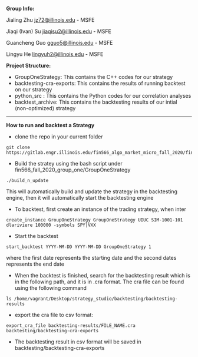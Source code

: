 **Group Info:**

Jialing Zhu jz72@illinois.edu - MSFE

Jiaqi (Ivan) Su jiaqisu2@illinois.edu - MSFE

Guancheng Guo gguo5@illinois.edu - MSFE

Lingyu He lingyuh2@illinois.edu - MSFE


**Project Structure:**

- GroupOneStrategy: This contains the C++ codes for our strategy 
- backtesting-cra-exports: This contains the results of running backtest on our strategy 
- python_src : This contains the Python codes for our correlation analyses 
- backtest_archive: This contains the backtesting results of our intial (non-optimized) strategy

---

**How to run and backtest a Strategy**

- clone the repo in your current folder
```
git clone https://gitlab.engr.illinois.edu/fin566_algo_market_micro_fall_2020/fin566_fall_2020_group_one.git
```
- Build the stratey using the bash script under fin566_fall_2020_group_one/GroupOneStrategy
```
./build_n_update
```

This will automatically build and update the strategy in the backtesting engine, then it will automatically start the backtesting engine

- To backtest, first create an instance of the trading strategy, when inter
```
create_instance GroupOneStrategy GroupOneStrategy UIUC SIM-1001-101 dlariviere 100000 -symbols SPY|VXX
```
- Start the backtest
```
start_backtest YYYY-MM-DD YYYY-MM-DD GroupOneStrategy 1
```

where the first date represents the starting date and the second dates represents the end date

- When the backtest is finished, search for the backtesting result which is in the following path, and it is in .cra format. The cra file can be found using the following command
```
ls /home/vagrant/Desktop/strategy_studio/backtesting/backtesting-results
```
- export the cra file to csv format:
```
export_cra_file backtesting-results/FILE_NAME.cra backtesting/backtesting-cra-exports
```
- The backtesting result in csv format will be saved in backtesting/backtesting-cra-exports
